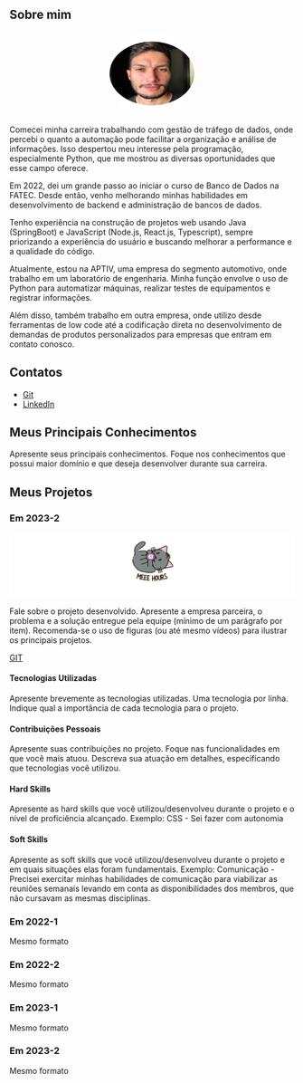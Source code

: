 


<h2>Sobre mim</h2>
<p align="center"><img src="./assets/ImagemPerfil.png" width="20%" style="border-radius: 50%; width: 150px; height: 150px; display: block; margin: 0 auto;"></p>

Comecei minha carreira trabalhando com gestão de tráfego de dados, onde percebi o quanto a automação pode facilitar a organização e análise de informações. Isso despertou meu interesse pela programação, especialmente Python, que me mostrou as diversas oportunidades que esse campo oferece.

Em 2022, dei um grande passo ao iniciar o curso de Banco de Dados na FATEC. Desde então, venho melhorando minhas habilidades em desenvolvimento de backend e administração de bancos de dados.

Tenho experiência na construção de projetos web usando Java (SpringBoot) e JavaScript (Node.js, React.js, Typescript), sempre priorizando a experiência do usuário e buscando melhorar a performance e a qualidade do código.

Atualmente, estou na APTIV, uma empresa do segmento automotivo, onde trabalho em um laboratório de engenharia. Minha função envolve o uso de Python para automatizar máquinas, realizar testes de equipamentos e registrar informações.

Além disso, também trabalho em outra empresa, onde utilizo desde ferramentas de low code até a codificação direta no desenvolvimento de demandas de produtos personalizados para empresas que entram em contato conosco.

## Contatos
* [Git](https://github.com/laroyprado)
* [LinkedIn](https://www.linkedin.com/in/laroyprado)

## Meus Principais Conhecimentos
Apresente seus principais conhecimentos. Foque nos conhecimentos que possui maior domínio e que deseja desenvolver durante sua carreira.


## Meus Projetos

### Em 2023-2 

![banner-api-3](.//assets/banner-gerenciador-hora-extra.png)


Fale sobre o projeto desenvolvido. Apresente a empresa parceira, o problema e a solução entregue pela equipe (mínimo de um parágrafo por item). Recomenda-se o uso de figuras (ou até mesmo vídeos) para ilustrar os principais projetos.

[GIT ](https://github.com/codecatss/API-BD3)

#### Tecnologias Utilizadas
Apresente brevemente as tecnologias utilizadas. Uma tecnologia por linha. Indique qual a importância de cada tecnologia para o projeto.

#### Contribuições Pessoais
Apresente suas contribuições no projeto. Foque nas funcionalidades em que você mais atuou. Descreva sua atuação em detalhes, especificando que tecnologias você utilizou.

#### Hard Skills
Apresente as hard skills que você utilizou/desenvolveu durante o projeto e o nível de proficiência alcançado. Exemplo: CSS - Sei fazer com autonomia

#### Soft Skills
Apresente as soft skills que você utilizou/desenvolveu durante o projeto e em quais situações elas foram fundamentais. Exemplo: Comunicação - Precisei exercitar minhas habilidades de comunicação para viabilizar as reuniões semanais levando em conta as disponibilidades dos membros, que não cursavam as mesmas disciplinas.



### Em 2022-1
Mesmo formato

### Em 2022-2
Mesmo formato

### Em 2023-1
Mesmo formato

### Em 2023-2
Mesmo formato






